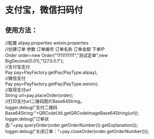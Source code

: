 # 支付宝，微信扫码付<br> 
## 使用方法：<br> 
//配置 alipay.properties  weixin.properties<br>
//创建订单  参数 订单编号 订单名称 订单金额  下单IP<br>
Order order=new Order("1111111111","测试定单",new BigDecimal(0.01),"127.0.0.1");<br> 
//支付宝支付<br>
Pay pay=PayFactory.getPay(PayType.alipay);<br> 
//微信支付<br>
Pay pay=PayFactory.getPay(PayType.weixin);<br>
//取得支付url<br> 
String url=pay.placeOrder(order);<br>
//打印支付url二维码图片Base64String。<br> 
logger.debug("支付二维码Base64String:"+QRCodeUtil.getQRCodeImageBase64String(url));<br>
logger.debug("订单状态:"+pay.queryOrder(order.getOrderNumber()).getExplanation());<br> 
logger.debug("关闭订单："+pay.closeOrder(order.getOrderNumber()));<br> 
